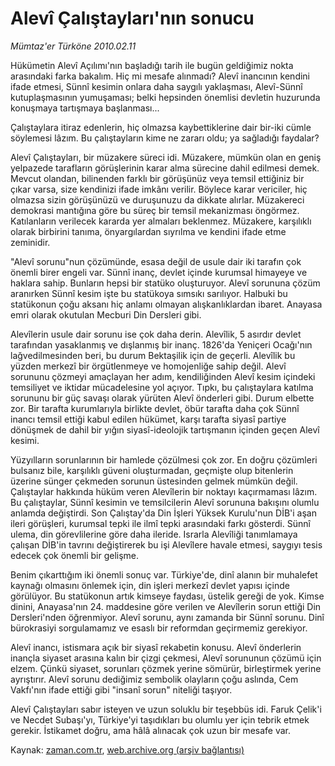 # Alevî Çalıştayları'nın sonucu

*Mümtaz'er Türköne 2010.02.11*

<tr><td class="metin" colspan="2" style="padding-top: 20px; padding-left: 5px; ">Hükümetin Alevî Açılımı'nın başladığı tarih ile bugün geldiğimiz nokta arasındaki farka bakalım. Hiç mi mesafe alınmadı? Alevî inancının kendini ifade etmesi, Sünnî kesimin onlara daha saygılı yaklaşması, Alevî-Sünnî kutuplaşmasının yumuşaması; belki hepsinden önemlisi devletin huzurunda konuşmaya tartışmaya başlanması...</td></tr><tr><td class="metin" colspan="2" style="padding-top: 20px; padding-left: 5px; "><p>Çalıştaylara itiraz edenlerin, hiç olmazsa kaybettiklerine dair bir-iki cümle söylemesi lâzım. Bu çalıştayların kime ne zararı oldu; ya sağladığı faydalar?
<p>Alevî Çalıştayları, bir müzakere süreci idi. Müzakere, mümkün olan en geniş yelpazede tarafların görüşlerinin karar alma sürecine dahil edilmesi demek. Mevcut olandan, bilinenden farklı bir görüşünüz veya temsil ettiğiniz bir çıkar varsa, size kendinizi ifade imkânı verilir. Böylece karar vericiler, hiç olmazsa sizin görüşünüzü ve duruşunuzu da dikkate alırlar. Müzakereci demokrasi mantığına göre bu süreç bir temsil mekanizması öngörmez. Katılanların verilecek kararda yer almaları beklenmez. Müzakere, karşılıklı olarak birbirini tanıma, önyargılardan sıyrılma ve kendini ifade etme zeminidir.
<p>"Alevî sorunu"nun çözümünde, esasa değil de usule dair iki tarafın çok önemli birer engeli var. Sünnî inanç, devlet içinde kurumsal himayeye ve haklara sahip. Bunların hepsi bir statüko oluşturuyor. Alevî sorununa çözüm aranırken Sünnî kesim işte bu statükoya sımsıkı sarılıyor. Halbuki bu statükonun çoğu aksanı hiç anlamı olmayan alışkanlıklardan ibaret. Anayasa emri olarak okutulan Mecburi Din Dersleri gibi.
<p>Alevîlerin usule dair sorunu ise çok daha derin. Alevîlik, 5 asırdır devlet tarafından yasaklanmış ve dışlanmış bir inanç. 1826'da Yeniçeri Ocağı'nın lağvedilmesinden beri, bu durum Bektaşilik için de geçerli. Alevîlik bu yüzden merkezî bir örgütlenmeye ve homojenliğe sahip değil. Alevî sorununu çözmeyi amaçlayan her adım, kendiliğinden Alevî kesim içindeki temsiliyet ve iktidar mücadelesine yol açıyor. Tıpkı, bu çalıştaylara katılma sorununu bir güç savaşı olarak yürüten Alevî önderleri gibi. Durum elbette zor. Bir tarafta kurumlarıyla birlikte devlet, öbür tarafta daha çok Sünnî inancı temsil ettiği kabul edilen hükümet, karşı tarafta siyasî partiye dönüşmek de dahil bir yığın siyasî-ideolojik tartışmanın içinden geçen Alevî kesimi.
<p>Yüzyılların sorunlarının bir hamlede çözülmesi çok zor. En doğru çözümleri bulsanız bile, karşılıklı güveni oluşturmadan, geçmişte olup bitenlerin üzerine sünger çekmeden sorunun üstesinden gelmek mümkün değil. Çalıştaylar hakkında hüküm veren Alevîlerin bir noktayı kaçırmaması lâzım. Bu çalıştaylar, Sünnî kesimin ve temsilcilerin Alevî sorununa bakışını olumlu anlamda değiştirdi. Son Çalıştay'da Din İşleri Yüksek Kurulu'nun DİB'i aşan ileri görüşleri, kurumsal tepki ile ilmî tepki arasındaki farkı gösterdi. Sünnî ulema, din görevlilerine göre daha ileride. Israrla Alevîliği tanımlamaya çalışan DİB'in tavrını değiştirerek bu işi Alevîlere havale etmesi, saygıyı tesis edecek çok önemli bir gelişme.
<p>Benim çıkarttığım iki önemli sonuç var. Türkiye'de, dinî alanın bir muhalefet kaynağı olmasını önlemek için, din işleri merkezî devlet yapısı içinde görülüyor. Bu statükonun artık kimseye faydası, üstelik gereği de yok. Kimse dinini, Anayasa'nın 24. maddesine göre verilen ve Alevîlerin sorun ettiği Din Dersleri'nden öğrenmiyor. Alevî sorunu, aynı zamanda bir Sünnî sorunu. Dinî bürokrasiyi sorgulamamız ve esaslı bir reformdan geçirmemiz gerekiyor.
<p>Alevî inancı, istismara açık bir siyasî rekabetin konusu. Alevî önderlerin inançla siyaset arasına kalın bir çizgi çekmesi, Alevî sorununun çözümü için elzem. Çünkü siyaset, sorunları çözmek yerine sömürür, birleştirmek yerine ayrıştırır. Alevî sorunu dediğimiz sembolik olayların çoğu aslında, Cem Vakfı'nın ifade ettiği gibi "insanî sorun" niteliği taşıyor.
<p>Alevî Çalıştayları sabır isteyen ve uzun soluklu bir teşebbüs idi. Faruk Çelik'i ve Necdet Subaşı'yı, Türkiye'yi taşıdıkları bu olumlu yer için tebrik etmek gerekir. İstikamet doğru, ama hâlâ alınacak çok uzun bir mesafe var. <br/></p></p></p></p></p></p></p></p></td></tr>

Kaynak: [zaman.com.tr](http://zaman.com.tr/yazar.do?yazino=950289), [web.archive.org (arşiv bağlantısı)](http://web.archive.org/web/20100219113737/http://www.zaman.com.tr:80/yazar.do?yazino=950289)
